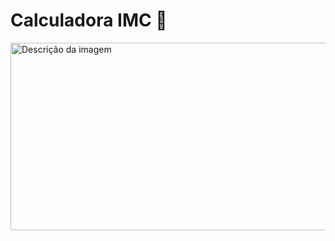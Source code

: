# Calculadora IMC 🧮

<img src="https://github.com/Lucaasshq/calculadora_imc_flutter/assets/120293165/78e01fb3-b9b0-47f2-a9dd-f4ea5c4f8034" alt="Descrição da imagem" width="800" height="300">
